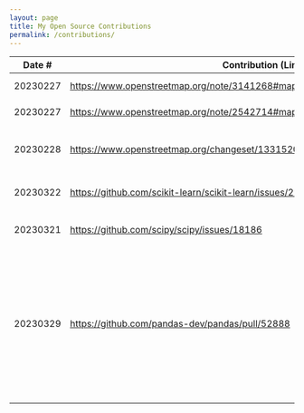 ```yaml
---
layout: page
title: My Open Source Contributions
permalink: /contributions/
---
```


<!--
Type of the contribution should be "Wikipedia edit", "OpenStreet Map feature", "Documentation", "Course website", "Blog",
"Browser Add-on", etc.

The description should include a brief summary of what you did.

The link should bring us to a public page that shows your contribution. 

Replace the first row with your own contribution. 

-->





| Date #   | Contribution (Link)                                                           | Type          | Description                                 |
|----------|--------------------------------------------------------------------------------|---------------|---------------------------------------------|
| 20230227 | [https://www.openstreetmap.org/note/3141268#map=19/22.60167/113.99545&layers=N ](https://www.openstreetmap.org/note/3141268#map=19/22.60167/113.99545&layers=N )| OpenStreetMap | Review others issue                         |
| 20230227 | [https://www.openstreetmap.org/note/2542714#map=19/40.73191/-73.97999&layers=N ](https://www.openstreetmap.org/note/2542714#map=19/40.73191/-73.97999&layers=N )| OpenStreetMap | Review others issue                         |
| 20230228 | [https://www.openstreetmap.org/changeset/133152060 ](https://www.openstreetmap.org/changeset/133152060 )                           | OpenStreetMap | Modify the map in my neighborhood, delete a circle that does not exsist |
| 20230322 | [https://github.com/scikit-learn/scikit-learn/issues/25932#issuecomment-1482005227 ](https://github.com/scikit-learn/scikit-learn/issues/25932#issuecomment-1482005227)                           | Sklearn | Tried to trigger the error and gave my explanation |
| 20230321 | [https://github.com/scipy/scipy/issues/18186 ](https://github.com/scipy/scipy/issues/18186 )                           | Scipy | Post an issue and proposed a new function  |
| 20230329 | [https://github.com/pandas-dev/pandas/pull/52888 ](https://github.com/pandas-dev/pandas/pull/52888)                           | Pandas PR| Starterd long time ago and tried to fix this problem in this month and finally submitted, passed all tests and should be merged soon, fix the problem that DataFrame.eval with engine="numexpr" does't call __finalize__|
|          |                                                                                |               |                                             |

